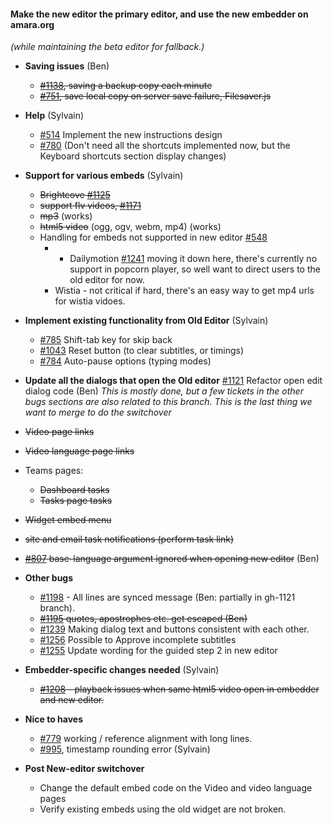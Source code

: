 #### Make the new editor the primary editor, and use the new embedder on amara.org
*(while maintaining the beta editor for fallback.)*

- **Saving issues** (Ben)
  - ~~[#1138](https://github.com/pculture/unisubs/issues/1138), saving a backup copy each minute~~
  - ~~[#751](https://github.com/pculture/unisubs/issues/751), save local copy on server save failure, Filesaver.js~~

- **Help** (Sylvain)
  - [#514](https://github.com/pculture/unisubs/issues/514) Implement the new instructions design
  - [#780](https://github.com/pculture/unisubs/issues/780) (Don't need all the shortcuts implemented now, but the Keyboard shortcuts section display changes)

- **Support for various embeds** (Sylvain)
  - ~~Brightcove [#1125](https://github.com/pculture/unisubs/issues/1125)~~
  - ~~support flv videos, [#1171](https://github.com/pculture/unisubs/issues/1171)~~
  - ~~mp3~~ (works)
  - ~~html5 video~~ (ogg, ogv, webm, mp4) (works)
  - Handling for embeds not supported in new editor [#548](https://github.com/pculture/unisubs/issues/548)
    -   - Dailymotion [#1241](https://github.com/pculture/unisubs/issues/1241) moving it down here, there's currently no support in popcorn player, so well want to direct users to the old editor for now.
    - Wistia - not critical if hard, there's an easy way to get mp4 urls for wistia vidoes.

- **Implement existing functionality from Old Editor** (Sylvain)
  - [#785](https://github.com/pculture/unisubs/issues/785) Shift-tab key for skip back
  - [#1043](https://github.com/pculture/unisubs/issues/1043) Reset button (to clear subtitles, or timings)
  - [#784](https://github.com/pculture/unisubs/issues/784)  Auto-pause options (typing modes)

- **Update all the dialogs that open the Old editor** [#1121](https://github.com/pculture/unisubs/issues/1121) Refactor open edit dialog code (Ben) *This is mostly done, but a few tickets in the other bugs sections are also related to this branch.  This is the last thing we want to merge to do the switchover*
 - ~~Video page links~~
 - ~~Video language page links~~
 - Teams pages:
    - ~~Dashboard tasks~~
    - ~~Tasks page tasks~~
 - ~~Widget embed menu~~
 - ~~site and email task notifications (perform task link)~~
 - ~~[#807](https://github.com/pculture/unisubs/issues/807) base-language argument ignored when opening new editor~~ (Ben)

- **Other bugs**
  - [#1198](https://github.com/pculture/unisubs/issues/1198) - All lines are synced message (Ben: partially in gh-1121 branch).
  - ~~[#1195](https://github.com/pculture/unisubs/issues/1195) quotes, apostrophes etc. get escaped (Ben)~~
  - [#1239](https://github.com/pculture/unisubs/issues/1239) Making dialog text and buttons consistent with each other.
  - [#1256](https://github.com/pculture/unisubs/issues/1256) Possible to Approve incomplete subtitles
  - [#1255](https://github.com/pculture/unisubs/issues/1255) Update wording for the guided step 2 in new editor
- **Embedder-specific changes needed** (Sylvain)
  - ~~[#1208](https://github.com/pculture/unisubs/issues/1208) - playback issues when same html5 video open in embedder and new editor.~~
- **Nice to haves**
  - [#779](https://github.com/pculture/unisubs/issues/779) working / reference alignment with long lines.
  - [#995](https://github.com/pculture/unisubs/issues/995), timestamp rounding error (Sylvain)

- **Post New-editor switchover**
  - Change the default embed code on the Video and video language pages
  - Verify existing embeds using the old widget are not broken.
